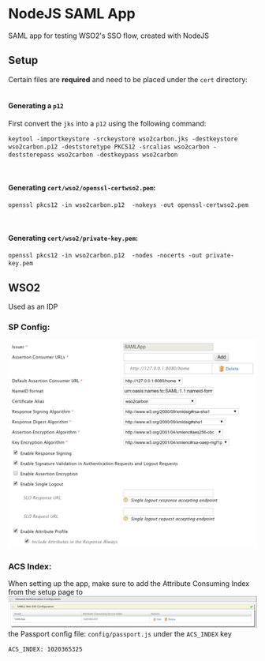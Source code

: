 # NodeJS SAML App
SAML app for testing WSO2's SSO flow, created with NodeJS

## Setup
Certain files are <b>required</b> and need to be placed under the ```cert``` directory:
<br />
<br />

#### Generating a ```p12```
First convert the ```jks``` into a ```p12``` using the following command:
```
keytool -importkeystore -srckeystore wso2carbon.jks -destkeystore wso2carbon.p12 -deststoretype PKCS12 -srcalias wso2carbon -deststorepass wso2carbon -destkeypass wso2carbon
```

<br />

#### Generating ```cert/wso2/openssl-certwso2.pem```:
```
openssl pkcs12 -in wso2carbon.p12  -nokeys -out openssl-certwso2.pem
``` 

<br />

#### Generating ```cert/wso2/private-key.pem```:
```
openssl pkcs12 -in wso2carbon.p12  -nodes -nocerts -out private-key.pem
```

## WSO2
Used as an IDP

### SP Config:
![WSO2 SP Config](images/wso2_sp_config.png "wso2_sp_config")

### ACS Index:
When setting up the app, make sure to add the Attribute Consuming Index from the setup page to
![ACS Index](images/acs_index.png "acs_index")
the Passport config file: ```config/passport.js``` under the ```ACS_INDEX``` key
```
ACS_INDEX: 1020365325
```